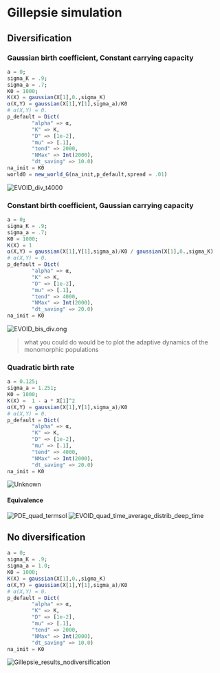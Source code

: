 # Gillepsie simulation

## Diversification
### Gaussian birth coefficient, Constant carrying capacity
```julia
a = 0;
sigma_K = .9;
sigma_a = .7;
K0 = 1000;
K(X) = gaussian(X[1],0.,sigma_K)
α(X,Y) = gaussian(X[1],Y[1],sigma_a)/K0
# α(X,Y) = 0.
p_default = Dict(
        "alpha" => α,
        "K" => K,
        "D" => [1e-2],
        "mu" => [.1],
        "tend" => 2000,
        "NMax" => Int(2000),
        "dt_saving" => 10.0)
na_init = K0
world0 = new_world_G(na_init,p_default,spread = .01)
```
![EVOID_div_t4000](uploads/3a49ff4fe4db161bf360eea97694ff26/EVOID_div_t4000.png)
### Constant birth coefficient, Gaussian carrying capacity
```julia
a = 0;
sigma_K = .9;
sigma_a = .7;
K0 = 1000;
K(X) = 1
α(X,Y) = gaussian(X[1],Y[1],sigma_a)/K0 / gaussian(X[1],0.,sigma_K)
# α(X,Y) = 0.
p_default = Dict(
        "alpha" => α,
        "K" => K,
        "D" => [1e-2],
        "mu" => [.1],
        "tend" => 4000,
        "NMax" => Int(2000),
        "dt_saving" => 20.0)
na_init = K0
```
![EVOID_bis_div.ong](uploads/8e1f821923afd74902b3ec6567a1736d/EVOID_bis_div.ong.png)
> what you could do would be to plot the adaptive dynamics of the monomorphic populations

### Quadratic birth rate
```julia
a = 0.125;
sigma_a = 1.251;
K0 = 1000;
K(X) =  1 - a * X[1]^2
α(X,Y) = gaussian(X[1],Y[1],sigma_a)/K0
# α(X,Y) = 0.
p_default = Dict(
        "alpha" => α,
        "K" => K,
        "D" => [1e-2],
        "mu" => [.1],
        "tend" => 4000,
        "NMax" => Int(2000),
        "dt_saving" => 20.0)
na_init = K0
```
![Unknown](uploads/e6b6bc135fbd2f48cc5ad8bd18854420/Unknown.png)

#### Equivalence

![PDE_quad_termsol](uploads/c1f5c670a9d82df1349ed473b9954135/PDE_quad_termsol.png)
![EVOID_quad_time_average_distrib_deep_time](uploads/2613b1f5e919fdbc7ee3386c680a1908/EVOID_quad_time_average_distrib_deep_time.png)

## No diversification
```Julia
a = 0;
sigma_K = .9;
sigma_a = 1.0;
K0 = 1000;
K(X) = gaussian(X[1],0.,sigma_K)
α(X,Y) = gaussian(X[1],Y[1],sigma_a)/K0
# α(X,Y) = 0.
p_default = Dict(
        "alpha" => α,
        "K" => K,
        "D" => [1e-2],
        "mu" => [.1],
        "tend" => 2000,
        "NMax" => Int(2000),
        "dt_saving" => 10.0)
na_init = K0
```
![Gillepsie_results_nodiversification](uploads/3a459012508c85cf853246a37537f160/Gillepsie_results_nodiversification.png)
